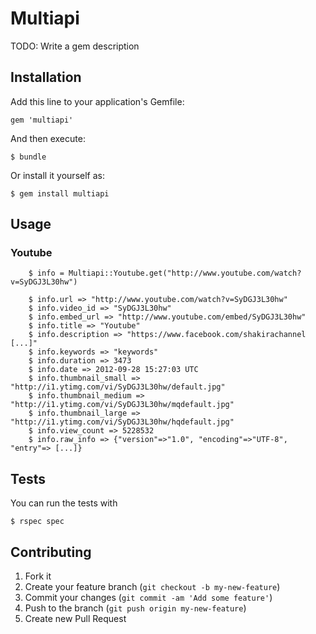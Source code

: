 # Multiapi

TODO: Write a gem description

## Installation

Add this line to your application's Gemfile:

    gem 'multiapi'

And then execute:

    $ bundle

Or install it yourself as:

    $ gem install multiapi

## Usage

### Youtube

		$ info = Multiapi::Youtube.get("http://www.youtube.com/watch?v=SyDGJ3L30hw")
		 
		$ info.url => "http://www.youtube.com/watch?v=SyDGJ3L30hw"  
		$ info.video_id => "SyDGJ3L30hw"
		$ info.embed_url => "http://www.youtube.com/embed/SyDGJ3L30hw"
		$ info.title => "Youtube"  
		$ info.description => "https://www.facebook.com/shakirachannel [...]"  
		$ info.keywords => "keywords"  
		$ info.duration => 3473 
		$ info.date => 2012-09-28 15:27:03 UTC 
		$ info.thumbnail_small => "http://i1.ytimg.com/vi/SyDGJ3L30hw/default.jpg" 
		$ info.thumbnail_medium => "http://i1.ytimg.com/vi/SyDGJ3L30hw/mqdefault.jpg"
		$ info.thumbnail_large => "http://i1.ytimg.com/vi/SyDGJ3L30hw/hqdefault.jpg"
		$ info.view_count => 5228532		  
		$ info.raw_info => {"version"=>"1.0", "encoding"=>"UTF-8", "entry"=> [...]}		
		

## Tests

You can run the tests with 

	$ rspec spec

## Contributing

1. Fork it
2. Create your feature branch (`git checkout -b my-new-feature`)
3. Commit your changes (`git commit -am 'Add some feature'`)
4. Push to the branch (`git push origin my-new-feature`)
5. Create new Pull Request
